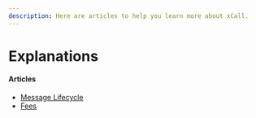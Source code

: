 ```yaml
---
description: Here are articles to help you learn more about xCall.
---
```


# Explanations

#### Articles

* [Message Lifecycle](message-lifecycle.md)
* [Fees](../guides/handling-fees.md)
